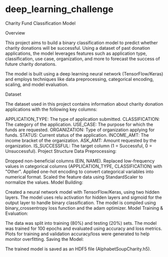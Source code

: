 # deep_learning_challenge
Charity Fund Classification Model

Overview

This project aims to build a binary classification model to predict whether charity donations will be successful. Using a dataset of past donation applications, the model leverages features such as application type, classification, use case, organization, and more to forecast the success of future charity donations.

The model is built using a deep learning neural network (TensorFlow/Keras) and employs techniques like data preprocessing, categorical encoding, scaling, and model evaluation.

Dataset

The dataset used in this project contains information about charity donation applications with the following key columns:

APPLICATION_TYPE: The type of application submitted.
CLASSIFICATION: The category of the application.
USE_CASE: The purpose for which the funds are requested.
ORGANIZATION: Type of organization applying for funds.
STATUS: Current status of the application.
INCOME_AMT: The income bracket of the organization.
ASK_AMT: Amount requested by the organization.
IS_SUCCESSFUL: The target column (1 = Successful, 0 = Unsuccessful).
Project Structure
Data Preprocessing:

Dropped non-beneficial columns (EIN, NAME).
Replaced low-frequency values in categorical columns (APPLICATION_TYPE, CLASSIFICATION) with "Other".
Applied one-hot encoding to convert categorical variables into numerical format.
Scaled the feature data using StandardScaler to normalize the values.
Model Building:

Created a neural network model with TensorFlow/Keras, using two hidden layers.
The model uses relu activation for hidden layers and sigmoid for the output layer to handle binary classification.
The model is compiled using binary_crossentropy loss function and the adam optimizer.
Model Training & Evaluation:

The data was split into training (80%) and testing (20%) sets.
The model was trained for 100 epochs and evaluated using accuracy and loss metrics.
Plots for training and validation accuracy/loss were generated to help monitor overfitting.
Saving the Model:

The trained model is saved as an HDF5 file (AlphabetSoupCharity.h5).
